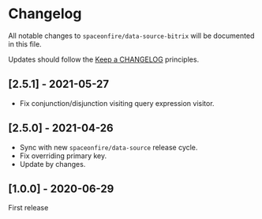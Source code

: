 # Changelog

All notable changes to `spaceonfire/data-source-bitrix` will be documented in this file.

Updates should follow the [Keep a CHANGELOG](http://keepachangelog.com/) principles.

<!--
## [X.Y.Z] - YYYY-MM-DD
### Added
- Nothing

### Deprecated
- Nothing

### Fixed
- Nothing

### Removed
- Nothing

### Security
- Nothing
-->

## [2.5.1] - 2021-05-27

- Fix conjunction/disjunction visiting query expression visitor.

## [2.5.0] - 2021-04-26

- Sync with new `spaceonfire/data-source` release cycle.
- Fix overriding primary key.
- Update by changes.

## [1.0.0] - 2020-06-29

First release
